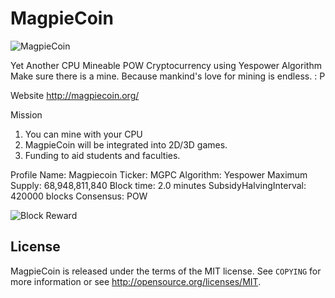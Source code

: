 MagpieCoin
================================


![MagpieCoin](http://magpiecoin.org/images/newlogo.png)

Yet Another CPU Mineable POW Cryptocurrency using Yespower Algorithm
Make sure there is a mine.
Because mankind's love for mining is endless. : P

Website
http://magpiecoin.org/

Mission
1. You can mine with your CPU
2. MagpieCoin will be integrated into 2D/3D games.
3. Funding to aid students and faculties.


Profile
Name: Magpiecoin
Ticker: MGPC
Algorithm: Yespower
Maximum Supply: 68,948,811,840
Block time: 2.0 minutes
SubsidyHalvingInterval: 420000 blocks
Consensus: POW

![Block Reward](http://magpiecoin.org/images/br.png)


License
-------

MagpieCoin is released under the terms of the MIT license. See `COPYING` for more
information or see http://opensource.org/licenses/MIT.


